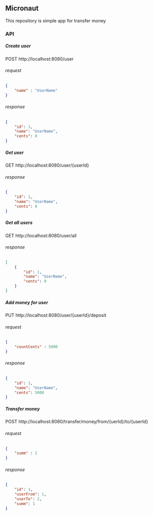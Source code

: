 ## Micronaut 

This repository is simple app for transfer money

### API 

##### Create user 

POST http://localhost:8080/user

###### request
```json
{
	"name" : "UserName"
}
```
###### response

```json
{
    "id": 1,
    "name": "UserName",
    "cents": 0
}
```

##### Get user 

GET http://localhost:8080/user/{userId}

###### response

```json
{
    "id": 1,
    "name": "UserName",
    "cents": 0
}
```

##### Get all users

GET http://localhost:8080/user/all

###### response

```json
[
    {
        "id": 1,
        "name": "UserName",
        "cents": 0
    }
]
```

##### Add money for user

PUT http://localhost:8080/user/{userId}/deposit

###### request
```json
{
	"countCents" : 5000
}
```

###### response

```json
{
    "id": 1,
    "name": "UserName",
    "cents": 5000
}
```

##### Transfer money

POST http://localhost:8080/transfer/money/from/{uerId}/to/{userId}

###### request
```json
{
	"summ" : 1
}
```


###### response

```json
{
    "id": 1,
    "userFrom": 1,
    "userTo": 2,
    "summ": 1
}
```
